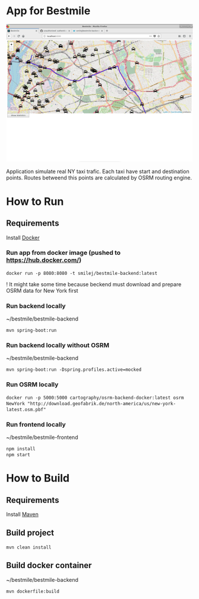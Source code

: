 # App for Bestmile
![View of working app](bestmile-app.png?raw=true "Screen")

Application simulate real NY taxi trafic. Each taxi have start and destination points. Routes betweend this points are calculated by OSRM routing engine.

# How to Run
## Requirements
Install [Docker](https://www.docker.com/)

### Run app from docker image (pushed to https://hub.docker.com/)
```
docker run -p 8080:8080 -t smilej/bestmile-backend:latest
```
! It might take some time because beckend must download and prepare OSRM data for New York first

### Run backend locally
~/bestmile/bestmile-backend
```
mvn spring-boot:run
```

### Run backend locally without OSRM
~/bestmile/bestmile-backend
```
mvn spring-boot:run -Dspring.profiles.active=mocked
```

### Run OSRM locally
```
docker run -p 5000:5000 cartography/osrm-backend-docker:latest osrm NewYork "http://download.geofabrik.de/north-america/us/new-york-latest.osm.pbf"
```

### Run frontend locally

~/bestmile/bestmile-frontend
```
npm install
npm start
```

# How to Build

## Requirements
Install [Maven](https://maven.apache.org/)

## Build project
```
mvn clean install
```

## Build docker container
~/bestmile/bestmile-backend
```
mvn dockerfile:build
```
